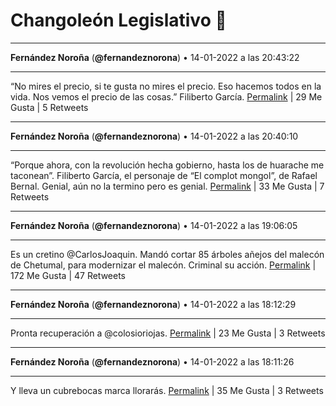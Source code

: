 # Changoleón Legislativo 🙈
*****
**Fernández Noroña** (**@fernandeznorona**) • 14-01-2022 a las 20:43:22
*****
“No mires el precio, si te gusta no mires el precio. Eso hacemos todos en la vida. Nos vemos el precio de las cosas.” Filiberto García.
[Permalink](https://twitter.com/fernandeznorona/status/1482211786942304256) | 29 Me Gusta | 5 Retweets
*****
**Fernández Noroña** (**@fernandeznorona**) • 14-01-2022 a las 20:40:10
*****
“Porque ahora, con la revolución hecha gobierno, hasta los de huarache me taconean”. Filiberto García, el personaje de “El complot mongol”, de Rafael Bernal. Genial, aún no la termino pero es genial.
[Permalink](https://twitter.com/fernandeznorona/status/1482210980121788417) | 33 Me Gusta | 7 Retweets
*****
**Fernández Noroña** (**@fernandeznorona**) • 14-01-2022 a las 19:06:05
*****
Es un cretino @CarlosJoaquin. Mandó cortar 85 árboles añejos del malecón de Chetumal, para modernizar el malecón. Criminal su acción.
[Permalink](https://twitter.com/fernandeznorona/status/1482187305309855745) | 172 Me Gusta | 47 Retweets
*****
**Fernández Noroña** (**@fernandeznorona**) • 14-01-2022 a las 18:12:29
*****
Pronta recuperación a @colosioriojas.
[Permalink](https://twitter.com/fernandeznorona/status/1482173815010570240) | 23 Me Gusta | 3 Retweets
*****
**Fernández Noroña** (**@fernandeznorona**) • 14-01-2022 a las 18:11:26
*****
Y lleva un cubrebocas marca llorarás.
[Permalink](https://twitter.com/fernandeznorona/status/1482173549553070080) | 35 Me Gusta | 3 Retweets